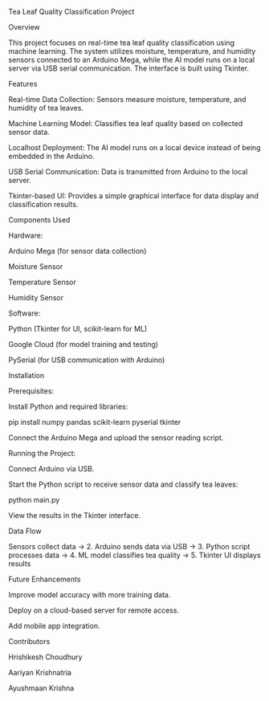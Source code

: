 Tea Leaf Quality Classification Project

Overview

This project focuses on real-time tea leaf quality classification using machine learning. The system utilizes moisture, temperature, and humidity sensors connected to an Arduino Mega, while the AI model runs on a local server via USB serial communication. The interface is built using Tkinter.

Features

Real-time Data Collection: Sensors measure moisture, temperature, and humidity of tea leaves.

Machine Learning Model: Classifies tea leaf quality based on collected sensor data.

Localhost Deployment: The AI model runs on a local device instead of being embedded in the Arduino.

USB Serial Communication: Data is transmitted from Arduino to the local server.

Tkinter-based UI: Provides a simple graphical interface for data display and classification results.

Components Used

Hardware:

Arduino Mega (for sensor data collection)

Moisture Sensor

Temperature Sensor

Humidity Sensor

Software:

Python (Tkinter for UI, scikit-learn for ML)

Google Cloud (for model training and testing)

PySerial (for USB communication with Arduino)

Installation

Prerequisites:

Install Python and required libraries:

pip install numpy pandas scikit-learn pyserial tkinter

Connect the Arduino Mega and upload the sensor reading script.

Running the Project:

Connect Arduino via USB.

Start the Python script to receive sensor data and classify tea leaves:

python main.py

View the results in the Tkinter interface.

Data Flow

Sensors collect data → 2. Arduino sends data via USB → 3. Python script processes data → 4. ML model classifies tea quality → 5. Tkinter UI displays results

Future Enhancements

Improve model accuracy with more training data.

Deploy on a cloud-based server for remote access.

Add mobile app integration.

Contributors

Hrishikesh Choudhury 

Aariyan Krishnatria

Ayushmaan Krishna
